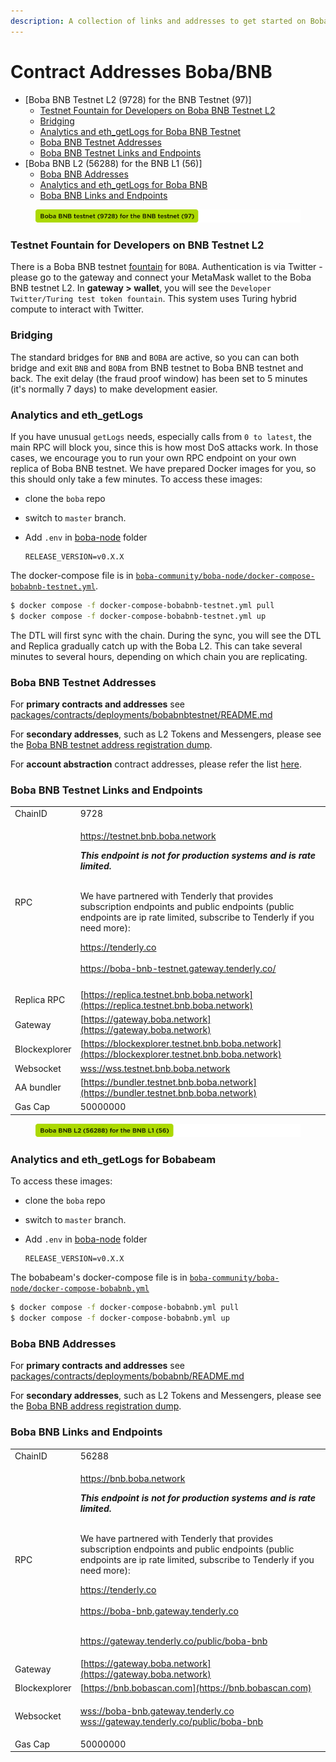 ```yaml
---
description: A collection of links and addresses to get started on Boba-BNB
---
```


# Contract Addresses Boba/BNB

* \[Boba BNB Testnet L2 (9728) for the BNB Testnet (97)]
  * [Testnet Fountain for Developers on Boba BNB Testnet L2](network-bnb.md#testnet-fountain-for-developers-on-boba-bnb-testnet-l2)
  * [Bridging](network-bnb.md#bridging)
  * [Analytics and eth\_getLogs for Boba BNB Testnet](network-bnb.md#analytics-and-eth-getlogs-for-boba-bnb-testnet)
  * [Boba BNB Testnet Addresses](network-bnb.md#boba-bnb-testnet-addresses)
  * [Boba BNB Testnet Links and Endpoints](network-bnb.md#boba-bnb-testnet-links-and-endpoints)
* \[Boba BNB L2 (56288) for the BNB L1 (56)]
  * [Boba BNB Addresses](network-bnb.md#boba-bnb-addresses)
  * [Analytics and eth\_getLogs for Boba BNB](network-bnb.md#analytics-and-eth-getlogs-for-boba-bnb)
  * [Boba BNB Links and Endpoints](network-bnb.md#boba-bnb-links-and-endpoints)

<figure><img src="../../.gitbook/assets/boba bnb testnet.png" alt=""><figcaption></figcaption></figure>

### Testnet Fountain for Developers on BNB Testnet L2

There is a Boba BNB testnet [fountain](https://gateway.boba.network/?network=Testnet\&chain=BNB) for `BOBA`. Authentication is via Twitter - please go to the gateway and connect your MetaMask wallet to the Boba BNB testnet L2. In **gateway > wallet**, you will see the `Developer Twitter/Turing test token fountain`. This system uses Turing hybrid compute to interact with Twitter.

### Bridging

The standard bridges for `BNB` and `BOBA` are active, so you can can both bridge and exit `BNB` and `BOBA` from BNB testnet to Boba BNB testnet and back. The exit delay (the fraud proof window) has been set to 5 minutes (it's normally 7 days) to make development easier.

### Analytics and eth\_getLogs

If you have unusual `getLogs` needs, especially calls from `0 to latest`, the main RPC will block you, since this is how most DoS attacks work. In those cases, we encourage you to run your own RPC endpoint on your own replica of Boba BNB testnet. We have prepared Docker images for you, so this should only take a few minutes. To access these images:

* clone the `boba` repo
* switch to `master` branch.
*   Add `.env` in [boba-node](https://github.com/bobanetwork/boba/tree/master/boba\_community/boba-node) folder

    ```
    RELEASE_VERSION=v0.X.X
    ```

The docker-compose file is in [`boba-community/boba-node/docker-compose-bobabnb-testnet.yml`](https://github.com/bobanetwork/boba/tree/master/boba\_community/boba-node).

```bash
$ docker compose -f docker-compose-bobabnb-testnet.yml pull
$ docker compose -f docker-compose-bobabnb-testnet.yml up
```

The DTL will first sync with the chain. During the sync, you will see the DTL and Replica gradually catch up with the Boba L2. This can take several minutes to several hours, depending on which chain you are replicating.

### Boba BNB Testnet Addresses

For **primary contracts and addresses** see [packages/contracts/deployments/bobabnbtestnet/README.md](https://github.com/bobanetwork/boba/tree/master/packages/contracts/deployments/bobabnbtestnet/)

For **secondary addresses**, such as L2 Tokens and Messengers, please see the [Boba BNB testnet address registration dump](https://github.com/bobanetwork/boba/tree/master/packages/boba/register/addresses/addressBobaBnbTestnet\_0xAee1fb3f4353a9060aEC3943fE932b6Efe35CdAa.json).

For **account abstraction** contract addresses, please refer the list [here](https://github.com/bobanetwork/boba/blob/develop/packages/boba/account-abstraction/deployments/boba\_bnb\_testnet/addresses.json).

### Boba BNB Testnet Links and Endpoints

|               |                                                                                                                                                                                                                                                                                                                                                                                                                                                                                                                                                                       |
| ------------- | --------------------------------------------------------------------------------------------------------------------------------------------------------------------------------------------------------------------------------------------------------------------------------------------------------------------------------------------------------------------------------------------------------------------------------------------------------------------------------------------------------------------------------------------------------------------- |
| ChainID       | 9728                                                                                                                                                                                                                                                                                                                                                                                                                                                                                                                                                                  |
| RPC           | <p><a href="https://testnet.bnb.boba.network">https://testnet.bnb.boba.network</a> <br></p><p><em><strong>This  endpoint is not for production systems and is rate limited.</strong></em></p><p><br>We have partnered with Tenderly that provides subscription endpoints and public endpoints (public endpoints are ip rate limited, subscribe to Tenderly if you need more):</p><p></p><p><a href="https://tenderly.co">https://tenderly.co</a><br><br><a href="https://boba-bnb-testnet.gateway.tenderly.co/">https://boba-bnb-testnet.gateway.tenderly.co/</a></p> |
|               |                                                                                                                                                                                                                                                                                                                                                                                                                                                                                                                                                                       |
| Replica RPC   | [https://replica.testnet.bnb.boba.network](https://replica.testnet.bnb.boba.network)                                                                                                                                                                                                                                                                                                                                                                                                                                                                                  |
| Gateway       | [https://gateway.boba.network](https://gateway.boba.network)                                                                                                                                                                                                                                                                                                                                                                                                                                                                                                          |
| Blockexplorer | [https://blockexplorer.testnet.bnb.boba.network](https://blockexplorer.testnet.bnb.boba.network)                                                                                                                                                                                                                                                                                                                                                                                                                                                                      |
| Websocket     | [wss://wss.testnet.bnb.boba.network](wss://wss.testnet.bnb.boba.network)                                                                                                                                                                                                                                                                                                                                                                                                                                                                                              |
| AA bundler    | [https://bundler.testnet.bnb.boba.network](https://bundler.testnet.bnb.boba.network)                                                                                                                                                                                                                                                                                                                                                                                                                                                                                  |
| Gas Cap       | 50000000                                                                                                                                                                                                                                                                                                                                                                                                                                                                                                                                                              |

<figure><img src="../../.gitbook/assets/boba bnb l2.png" alt=""><figcaption></figcaption></figure>

### Analytics and eth\_getLogs for Bobabeam

To access these images:

* clone the `boba` repo
* switch to `master` branch.
*   Add `.env` in [boba-node](https://github.com/bobanetwork/boba/tree/master/boba\_community/boba-node) folder

    ```
    RELEASE_VERSION=v0.X.X
    ```

The bobabeam's docker-compose file is in [`boba-community/boba-node/docker-compose-bobabnb.yml`](https://github.com/bobanetwork/boba/tree/master/boba\_community/boba-node)

```bash
$ docker compose -f docker-compose-bobabnb.yml pull
$ docker compose -f docker-compose-bobabnb.yml up
```

### Boba BNB Addresses

For **primary contracts and addresses** see [packages/contracts/deployments/bobabnb/README.md](https://github.com/bobanetwork/boba/tree/master/packages/contracts/deployments/bobabnb/)

For **secondary addresses**, such as L2 Tokens and Messengers, please see the [Boba BNB address registration dump](https://github.com/bobanetwork/boba/tree/master/packages/boba/register/addresses/addressBobaBnb\_0xeb989B25597259cfa51Bd396cE1d4B085EC4c753.json).

### Boba BNB Links and Endpoints

|               |                                                                                                                                                                                                                                                                                                                                                                                                                                                                                                                                                                                                                                                   |
| ------------- | ------------------------------------------------------------------------------------------------------------------------------------------------------------------------------------------------------------------------------------------------------------------------------------------------------------------------------------------------------------------------------------------------------------------------------------------------------------------------------------------------------------------------------------------------------------------------------------------------------------------------------------------------- |
| ChainID       | 56288                                                                                                                                                                                                                                                                                                                                                                                                                                                                                                                                                                                                                                             |
| RPC           | <p><a href="https://bnb.boba.network">https://bnb.boba.network</a> <br></p><p><em><strong>This  endpoint is not for production systems and is rate limited.</strong></em></p><p><br>We have partnered with Tenderly that provides subscription endpoints and public endpoints (public endpoints are ip rate limited, subscribe to Tenderly if you need more):</p><p></p><p><a href="https://tenderly.co">https://tenderly.co</a><br><br><a href="http://boba-bnb.gateway.tenderly.co">https://boba-bnb.gateway.tenderly.co</a></p><p><br><a href="http://gateway.tenderly.co/public/boba-bnb">https://gateway.tenderly.co/public/boba-bnb</a></p> |
| Gateway       | [https://gateway.boba.network](https://gateway.boba.network)                                                                                                                                                                                                                                                                                                                                                                                                                                                                                                                                                                                      |
| Blockexplorer | [https://bnb.bobascan.com](https://bnb.bobascan.com)                                                                                                                                                                                                                                                                                                                                                                                                                                                                                                                                                                                              |
| Websocket     | <p><a href="wss://boba-bnb.gateway.tenderly.co">wss://boba-bnb.gateway.tenderly.co</a><br><a href="wss://gateway.tenderly.co/public/boba-bnb">wss://gateway.tenderly.co/public/boba-bnb</a></p>                                                                                                                                                                                                                                                                                                                                                                                                                                                   |
| Gas Cap       | 50000000                                                                                                                                                                                                                                                                                                                                                                                                                                                                                                                                                                                                                                          |
